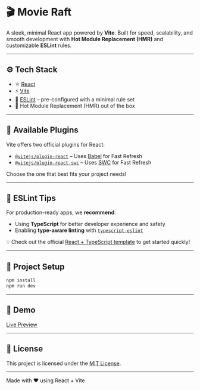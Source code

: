 # 🎬 Movie Raft

A sleek, minimal React app powered by **Vite**. Built for speed, scalability, and smooth development with **Hot Module Replacement (HMR)** and customizable **ESLint** rules.

---

## ⚙️ Tech Stack

- ⚛️ [React](https://reactjs.org/)
- ⚡ [Vite](https://vitejs.dev/)
- 🧪 [ESLint](https://eslint.org/) – pre-configured with a minimal rule set
- 🔁 Hot Module Replacement (HMR) out of the box

---

## 🚀 Available Plugins

Vite offers two official plugins for React:

- [`@vitejs/plugin-react`](https://github.com/vitejs/vite-plugin-react) – Uses [Babel](https://babeljs.io/) for Fast Refresh  
- [`@vitejs/plugin-react-swc`](https://github.com/vitejs/vite-plugin-react-swc) – Uses [SWC](https://swc.rs/) for Fast Refresh

Choose the one that best fits your project needs!

---

## 📏 ESLint Tips

For production-ready apps, we **recommend**:

- Using **TypeScript** for better developer experience and safety  
- Enabling **type-aware linting** with [`typescript-eslint`](https://typescript-eslint.io)

💡 Check out the official [React + TypeScript template](https://github.com/vitejs/vite/tree/main/packages/create-vite/template-react-ts) to get started quickly!

---

## 📁 Project Setup

```bash
npm install
npm run dev

```

---

## 🧪 Demo

[Live Preview](https://your-live-app-link.com)

---

## 📄 License

This project is licensed under the [MIT License](LICENSE).

---

Made with ❤️ using React + Vite